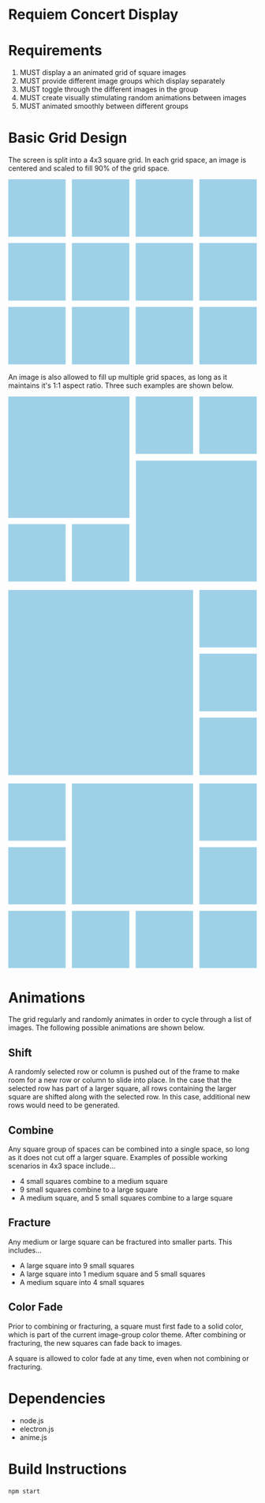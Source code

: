 # Requiem Concert Display

# Requirements
1. MUST display a an animated grid of square images
2. MUST provide different image groups which display separately
3. MUST toggle through the different images in the group
4. MUST create visually stimulating random animations between images
5. MUST animated smoothly between different groups

# Basic Grid Design
The screen is split into a 4x3 square grid. In each grid space, an image is centered and scaled to fill 90% of the grid space.

![](docs/img/asset-1.svg)

An image is also allowed to fill up multiple grid spaces, as long as it maintains it's 1:1 aspect ratio. Three such examples are shown below.

![](docs/img/asset-2.svg)

![](docs/img/asset-3.svg)

![](docs/img/asset-4.svg)


# Animations
The grid regularly and randomly animates in order to cycle through a list of images. The following possible animations are shown below.

## Shift
A randomly selected row or column is pushed out of the frame to make room for a new row or column to slide into place. In the case that the selected row has part of a larger square, all rows containing the larger square are shifted along with the selected row. In this case, additional new rows would need to be generated.

## Combine
Any square group of spaces can be combined into a single space, so long as it does not cut off a larger square. Examples of possible working scenarios in 4x3 space include...
* 4 small squares combine to a medium square
* 9 small squares combine to a large square
* A medium square, and 5 small squares combine to a large square

## Fracture
Any medium or large square can be fractured into smaller parts. This includes...
* A large square into 9 small squares
* A large square into 1 medium square and 5 small squares
* A medium square into 4 small squares

## Color Fade
Prior to combining or fracturing, a square must first fade to a solid color, which is part of the current image-group color theme. After combining or fracturing, the new squares can fade back to images.

A square is allowed to color fade at any time, even when not combining or fracturing.

# Dependencies
* node.js
* electron.js
* anime.js

# Build Instructions
```
npm start
```
